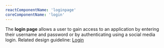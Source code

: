 ```yaml
---
reactComponentName: 'loginpage'
coreComponentName: 'login'
---
```

The **login page** allows a user to gain access to an application by entering their username and password or by authenticating using a social media login. Related design guideline: [Login](/design-guidelines/usage-and-behavior/login)
